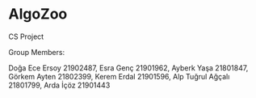 # AlgoZoo
 CS Project

 Group Members:
 
 Doğa Ece Ersoy 21902487, 
 Esra Genç 21901962, 
 Ayberk Yaşa 21801847, 
 Görkem Ayten 21802399, 
 Kerem Erdal 21901596, 
 Alp Tuğrul Ağçalı 21801799, 
 Arda İçöz 21901443
